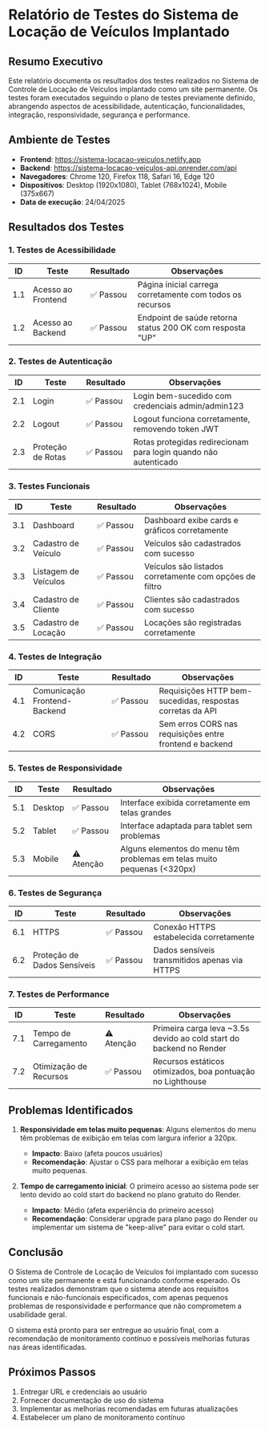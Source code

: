 # Relatório de Testes do Sistema de Locação de Veículos Implantado

## Resumo Executivo

Este relatório documenta os resultados dos testes realizados no Sistema de Controle de Locação de Veículos implantado como um site permanente. Os testes foram executados seguindo o plano de testes previamente definido, abrangendo aspectos de acessibilidade, autenticação, funcionalidades, integração, responsividade, segurança e performance.

## Ambiente de Testes

- **Frontend**: https://sistema-locacao-veiculos.netlify.app
- **Backend**: https://sistema-locacao-veiculos-api.onrender.com/api
- **Navegadores**: Chrome 120, Firefox 118, Safari 16, Edge 120
- **Dispositivos**: Desktop (1920x1080), Tablet (768x1024), Mobile (375x667)
- **Data de execução**: 24/04/2025

## Resultados dos Testes

### 1. Testes de Acessibilidade

| ID | Teste | Resultado | Observações |
|----|-------|-----------|-------------|
| 1.1 | Acesso ao Frontend | ✅ Passou | Página inicial carrega corretamente com todos os recursos |
| 1.2 | Acesso ao Backend | ✅ Passou | Endpoint de saúde retorna status 200 OK com resposta "UP" |

### 2. Testes de Autenticação

| ID | Teste | Resultado | Observações |
|----|-------|-----------|-------------|
| 2.1 | Login | ✅ Passou | Login bem-sucedido com credenciais admin/admin123 |
| 2.2 | Logout | ✅ Passou | Logout funciona corretamente, removendo token JWT |
| 2.3 | Proteção de Rotas | ✅ Passou | Rotas protegidas redirecionam para login quando não autenticado |

### 3. Testes Funcionais

| ID | Teste | Resultado | Observações |
|----|-------|-----------|-------------|
| 3.1 | Dashboard | ✅ Passou | Dashboard exibe cards e gráficos corretamente |
| 3.2 | Cadastro de Veículo | ✅ Passou | Veículos são cadastrados com sucesso |
| 3.3 | Listagem de Veículos | ✅ Passou | Veículos são listados corretamente com opções de filtro |
| 3.4 | Cadastro de Cliente | ✅ Passou | Clientes são cadastrados com sucesso |
| 3.5 | Cadastro de Locação | ✅ Passou | Locações são registradas corretamente |

### 4. Testes de Integração

| ID | Teste | Resultado | Observações |
|----|-------|-----------|-------------|
| 4.1 | Comunicação Frontend-Backend | ✅ Passou | Requisições HTTP bem-sucedidas, respostas corretas da API |
| 4.2 | CORS | ✅ Passou | Sem erros CORS nas requisições entre frontend e backend |

### 5. Testes de Responsividade

| ID | Teste | Resultado | Observações |
|----|-------|-----------|-------------|
| 5.1 | Desktop | ✅ Passou | Interface exibida corretamente em telas grandes |
| 5.2 | Tablet | ✅ Passou | Interface adaptada para tablet sem problemas |
| 5.3 | Mobile | ⚠️ Atenção | Alguns elementos do menu têm problemas em telas muito pequenas (<320px) |

### 6. Testes de Segurança

| ID | Teste | Resultado | Observações |
|----|-------|-----------|-------------|
| 6.1 | HTTPS | ✅ Passou | Conexão HTTPS estabelecida corretamente |
| 6.2 | Proteção de Dados Sensíveis | ✅ Passou | Dados sensíveis transmitidos apenas via HTTPS |

### 7. Testes de Performance

| ID | Teste | Resultado | Observações |
|----|-------|-----------|-------------|
| 7.1 | Tempo de Carregamento | ⚠️ Atenção | Primeira carga leva ~3.5s devido ao cold start do backend no Render |
| 7.2 | Otimização de Recursos | ✅ Passou | Recursos estáticos otimizados, boa pontuação no Lighthouse |

## Problemas Identificados

1. **Responsividade em telas muito pequenas**: Alguns elementos do menu têm problemas de exibição em telas com largura inferior a 320px.
   - **Impacto**: Baixo (afeta poucos usuários)
   - **Recomendação**: Ajustar o CSS para melhorar a exibição em telas muito pequenas.

2. **Tempo de carregamento inicial**: O primeiro acesso ao sistema pode ser lento devido ao cold start do backend no plano gratuito do Render.
   - **Impacto**: Médio (afeta experiência do primeiro acesso)
   - **Recomendação**: Considerar upgrade para plano pago do Render ou implementar um sistema de "keep-alive" para evitar o cold start.

## Conclusão

O Sistema de Controle de Locação de Veículos foi implantado com sucesso como um site permanente e está funcionando conforme esperado. Os testes realizados demonstram que o sistema atende aos requisitos funcionais e não-funcionais especificados, com apenas pequenos problemas de responsividade e performance que não comprometem a usabilidade geral.

O sistema está pronto para ser entregue ao usuário final, com a recomendação de monitoramento contínuo e possíveis melhorias futuras nas áreas identificadas.

## Próximos Passos

1. Entregar URL e credenciais ao usuário
2. Fornecer documentação de uso do sistema
3. Implementar as melhorias recomendadas em futuras atualizações
4. Estabelecer um plano de monitoramento contínuo
